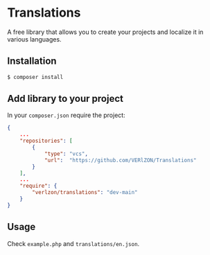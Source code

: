 # Translations
A free library that allows you to create your projects and localize it in various languages.

## Installation
```bash
$ composer install
```

## Add library to your project
In your `composer.json` require the project:
```json
{
	...
	"repositories": [
		{
			"type": "vcs",
			"url":  "https://github.com/VERlZON/Translations"
		}
	],
	...
	"require": {
		"verlzon/translations": "dev-main"
	}
}
```

## Usage
Check `example.php` and `translations/en.json`.